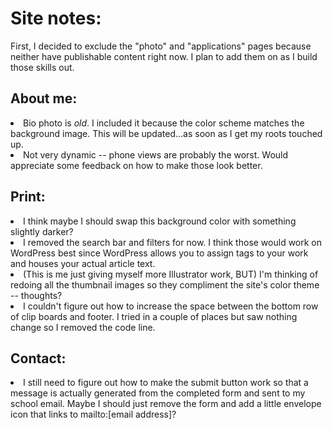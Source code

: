 # Site notes:
First, I decided to exclude the "photo" and "applications" pages because neither have publishable content right now. I plan to add them on as I build those skills out.

## About me:
<li>Bio photo is <i>old</i>. I included it because the color scheme matches the background image. This will be updated...as soon as I get my roots touched up.</li>
<li>Not very dynamic -- phone views are probably the worst. Would appreciate some feedback on how to make those look better.</li>

## Print:
<li>I think maybe I should swap this background color with something slightly darker?</li>  
<li>I removed the search bar and filters for now. I think those would work on WordPress best since WordPress allows you to assign tags to your work and houses your actual article text.</li>
<li>(This is me just giving myself more Illustrator work, BUT) I'm thinking of redoing all the thumbnail images so they compliment the site's color theme -- thoughts?</li>
<li>I couldn't figure out how to increase the space between the bottom row of clip boards and footer. I tried in a couple of places but saw nothing change so I removed the code line.</li>

## Contact:
<li>I still need to figure out how to make the submit button work so that a message is actually generated from the completed form and sent to my school email. Maybe I should just remove the form and add a little envelope icon that links to mailto:[email address]?</li>
